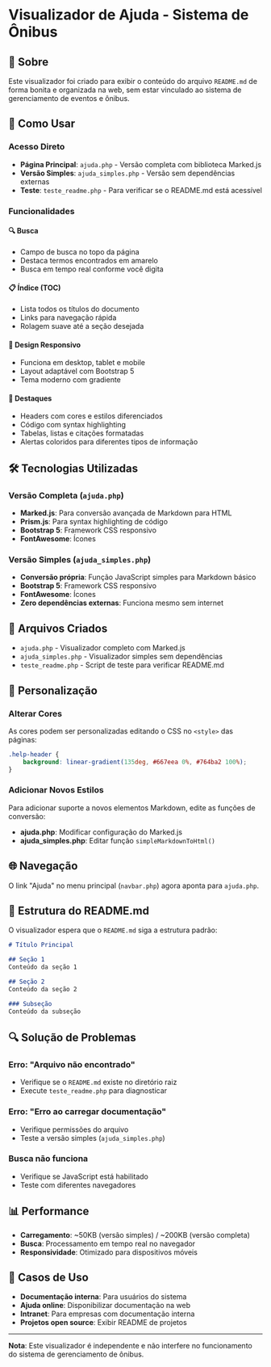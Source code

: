 # Visualizador de Ajuda - Sistema de Ônibus

## 📖 Sobre

Este visualizador foi criado para exibir o conteúdo do arquivo `README.md` de forma bonita e organizada na web, sem estar vinculado ao sistema de gerenciamento de eventos e ônibus.

## 🚀 Como Usar

### Acesso Direto
- **Página Principal**: `ajuda.php` - Versão completa com biblioteca Marked.js
- **Versão Simples**: `ajuda_simples.php` - Versão sem dependências externas
- **Teste**: `teste_readme.php` - Para verificar se o README.md está acessível

### Funcionalidades

#### 🔍 Busca
- Campo de busca no topo da página
- Destaca termos encontrados em amarelo
- Busca em tempo real conforme você digita

#### 📋 Índice (TOC)
- Lista todos os títulos do documento
- Links para navegação rápida
- Rolagem suave até a seção desejada

#### 📱 Design Responsivo
- Funciona em desktop, tablet e mobile
- Layout adaptável com Bootstrap 5
- Tema moderno com gradiente

#### 🎨 Destaques
- Headers com cores e estilos diferenciados
- Código com syntax highlighting
- Tabelas, listas e citações formatadas
- Alertas coloridos para diferentes tipos de informação

## 🛠️ Tecnologias Utilizadas

### Versão Completa (`ajuda.php`)
- **Marked.js**: Para conversão avançada de Markdown para HTML
- **Prism.js**: Para syntax highlighting de código
- **Bootstrap 5**: Framework CSS responsivo
- **FontAwesome**: Ícones

### Versão Simples (`ajuda_simples.php`)
- **Conversão própria**: Função JavaScript simples para Markdown básico
- **Bootstrap 5**: Framework CSS responsivo
- **FontAwesome**: Ícones
- **Zero dependências externas**: Funciona mesmo sem internet

## 📁 Arquivos Criados

- `ajuda.php` - Visualizador completo com Marked.js
- `ajuda_simples.php` - Visualizador simples sem dependências
- `teste_readme.php` - Script de teste para verificar README.md

## 🔧 Personalização

### Alterar Cores
As cores podem ser personalizadas editando o CSS no `<style>` das páginas:

```css
.help-header {
    background: linear-gradient(135deg, #667eea 0%, #764ba2 100%);
}
```

### Adicionar Novos Estilos
Para adicionar suporte a novos elementos Markdown, edite as funções de conversão:

- **ajuda.php**: Modificar configuração do Marked.js
- **ajuda_simples.php**: Editar função `simpleMarkdownToHtml()`

## 🌐 Navegação

O link "Ajuda" no menu principal (`navbar.php`) agora aponta para `ajuda.php`.

## 📝 Estrutura do README.md

O visualizador espera que o `README.md` siga a estrutura padrão:

```markdown
# Título Principal

## Seção 1
Conteúdo da seção 1

## Seção 2
Conteúdo da seção 2

### Subseção
Conteúdo da subseção
```

## 🔍 Solução de Problemas

### Erro: "Arquivo não encontrado"
- Verifique se o `README.md` existe no diretório raiz
- Execute `teste_readme.php` para diagnosticar

### Erro: "Erro ao carregar documentação"
- Verifique permissões do arquivo
- Teste a versão simples (`ajuda_simples.php`)

### Busca não funciona
- Verifique se JavaScript está habilitado
- Teste com diferentes navegadores

## 📊 Performance

- **Carregamento**: ~50KB (versão simples) / ~200KB (versão completa)
- **Busca**: Processamento em tempo real no navegador
- **Responsividade**: Otimizado para dispositivos móveis

## 🎯 Casos de Uso

- **Documentação interna**: Para usuários do sistema
- **Ajuda online**: Disponibilizar documentação na web
- **Intranet**: Para empresas com documentação interna
- **Projetos open source**: Exibir README de projetos

---

**Nota**: Este visualizador é independente e não interfere no funcionamento do sistema de gerenciamento de ônibus.
